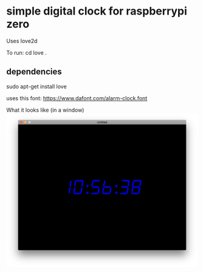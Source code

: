 
# simple digital clock for raspberrypi zero

Uses love2d

To run:
cd <DIRECTORY YOU INSTALLED THE CODE>
love .

## dependencies
sudo apt-get install love

uses this font: https://www.dafont.com/alarm-clock.font

What it looks like (in a window)
![screenshot](screenshot.png)
